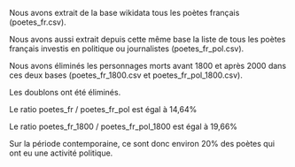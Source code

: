 Nous avons extrait de la base wikidata tous les poètes français (poetes_fr.csv).

Nous avons aussi extrait depuis cette même base la liste de tous les poètes français investis en politique ou journalistes (poetes_fr_pol.csv).

Nous avons éliminés les personnages morts avant 1800 et après 2000 dans ces deux bases (poetes_fr_1800.csv et poetes_fr_pol_1800.csv).

Les doublons ont été éliminés.


Le ratio poetes_fr / poetes_fr_pol est égal à 14,64%

Le ratio poetes_fr_1800 / poetes_fr_pol_1800 est égal à 19,66%


Sur la période contemporaine, ce sont donc environ 20% des poètes qui ont eu une activité politique.
